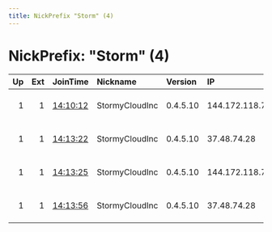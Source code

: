 ```yaml
---
title: NickPrefix "Storm" (4)
---
```


# NickPrefix: "Storm" (4)

|   Up |   Ext | JoinTime                                                                                            | Nickname       | Version   | IP             | AS                        | CC   |   ORp |   Dirp | OS    | Contact                            |   eFamMembers |
|-----:|------:|:----------------------------------------------------------------------------------------------------|:---------------|:----------|:---------------|:--------------------------|:-----|------:|-------:|:------|:-----------------------------------|--------------:|
|    1 |     1 | [14:10:12](https://metrics.torproject.org/rs.html#details/76AE930782A3EA62AB5C0D72C6C72EF291D37B4E) | StormyCloudInc | 0.4.5.10  | 144.172.118.74 | DATAIDEAS-LLC             | us   |  8443 |   8080 | Linux | ContactInfo email:abuse stormyclou |            18 |
|    1 |     1 | [14:13:22](https://metrics.torproject.org/rs.html#details/37C58EE43A5536BE1E44EE2053824356818AE912) | StormyCloudInc | 0.4.5.10  | 37.48.74.28    | LeaseWeb Netherlands B.V. | nl   |   443 |     80 | Linux | ContactInfo email:abuse stormyclou |            18 |
|    1 |     1 | [14:13:25](https://metrics.torproject.org/rs.html#details/69093E6A0A39704E69042AA8928148FFAFE15BCB) | StormyCloudInc | 0.4.5.10  | 144.172.118.74 | DATAIDEAS-LLC             | us   |   443 |     80 | Linux | ContactInfo email:abuse stormyclou |            18 |
|    1 |     1 | [14:13:56](https://metrics.torproject.org/rs.html#details/D28DD5A360CA7FEC2B5846DEA01265CD56C15F9B) | StormyCloudInc | 0.4.5.10  | 37.48.74.28    | LeaseWeb Netherlands B.V. | nl   |  8443 |   8080 | Linux | ContactInfo email:abuse stormyclou |            18 |
